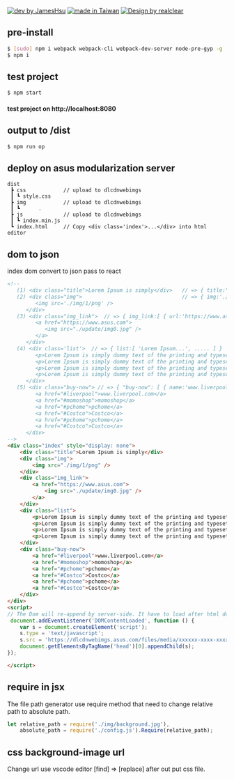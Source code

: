 [![dev by JamesHsu](https://img.shields.io/badge/Dev%20by-Jameshsu1125-green)](https://github.com/jameshsu1125/) [![made in Taiwan](https://img.shields.io/badge/Made%20in-Taiwan-orange)](https://github.com/jameshsu1125/) [![Design by realclear](https://img.shields.io/badge/Design%20by-瑞采數位科技-yellow)](http://realclear.com.tw/)

## pre-install

```sh
$ [sudo] npm i webpack webpack-cli webpack-dev-server node-pre-gyp -g
$ npm i
```

## test project

```sh
$ npm start
```

#### test project on http://localhost:8080

## output to /dist

```sh
$ npm run op
```

## deploy on asus modularization server

```
dist
 ┣ css            // upload to dlcdnwebimgs
 ┃ ┗ style.css
 ┣ img            // upload to dlcdnwebimgs
 ┃ ┗      .
 ┣ js             // upload to dlcdnwebimgs
 ┃ ┗ index.min.js
 ┗ index.html     // Copy <div class='index'>...</div> into html editor
```

## dom to json

index dom convert to json pass to react

```html
<!-- 
   (1) <div class="title">Lorem Ipsum is simply</div>   // => { title:"Lorem Ipsum is simply" }
   (2) <div class="img">                                // => { img:'./img/1/png' }
         <img src='./img/1/png' />
      </div>
   (3) <div class="img_link">  // => { img_link:[ { url:'https://www.asus.com', img:'./update/img0.jpg' } ]}
         <a href="https://www.asus.com">
            <img src="./update/img0.jpg" />
         </a>
      </div>
   (4) <div class='list'>  // => { list:[ 'Lorem Ipsum...', ..... ] }
         <p>Lorem Ipsum is simply dummy text of the printing and typesetting industry.</p>
         <p>Lorem Ipsum is simply dummy text of the printing and typesetting industry.</p>
         <p>Lorem Ipsum is simply dummy text of the printing and typesetting industry.</p>
         <p>Lorem Ipsum is simply dummy text of the printing and typesetting industry.</p>
      </div>
   (5) <div class="buy-now"> // => { "buy-now": [ { name:'www.liverpool.com', url:'#liverpool' } ], .... }
         <a href="#liverpool">www.liverpool.com</a>
         <a href="#momoshop">momoshop</a>
         <a href="#pchome">pchome</a>
         <a href="#Costco">Costco</a>
         <a href="#pchome">pchome</a>
         <a href="#Costco">Costco</a>
      </div>
-->
<div class="index" style="display: none">
	<div class="title">Lorem Ipsum is simply</div>
	<div class="img">
		<img src="./img/1/png" />
	</div>
	<div class="img_link">
		<a href="https://www.asus.com">
			<img src="./update/img0.jpg" />
		</a>
	</div>
	<div class="list">
		<p>Lorem Ipsum is simply dummy text of the printing and typesetting industry.</p>
		<p>Lorem Ipsum is simply dummy text of the printing and typesetting industry.</p>
		<p>Lorem Ipsum is simply dummy text of the printing and typesetting industry.</p>
		<p>Lorem Ipsum is simply dummy text of the printing and typesetting industry.</p>
	</div>
	<div class="buy-now">
		<a href="#liverpool">www.liverpool.com</a>
		<a href="#momoshop">momoshop</a>
		<a href="#pchome">pchome</a>
		<a href="#Costco">Costco</a>
		<a href="#pchome">pchome</a>
		<a href="#Costco">Costco</a>
	</div>
</div>
<script>
// The Dom will re-append by server-side. It have to load after html document loaded.
 document.addEventListener('DOMContentLoaded', function () {
	var s = document.createElement('script');
	s.type = 'text/javascript';
	s.src = 'https://dlcdnwebimgs.asus.com/files/media/xxxxxx-xxxx-xxxx-xxxx-xxxxxxxxxxx/js/index.min.js';
	document.getElementsByTagName('head')[0].appendChild(s);
});

</script>
```

## require in jsx

The file path generator use require method that need to change relative path to absolute path.

```javascript
let relative_path = require('./img/background.jpg'),
    absolute_path = require('./config.js').Require(relative_path);
```

## css background-image url

Change url use vscode editor [find] => [replace] after out put css file.
